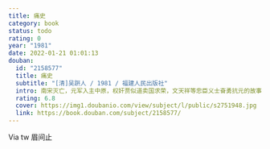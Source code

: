```yaml
---
title: 痛史
category: book
status: todo
rating: 0
year: "1981"
date: 2022-01-21 01:01:13
douban:
  id: "2158577"
  title: 痛史
  subtitle: "[清]吴趼人 / 1981 / 福建人民出版社"
  intro: 南宋灭亡，元军入主中原，权奸贾似道卖国求荣，文天祥等忠臣义士奋勇抗元的故事。小说忠实地再现了庙堂腥膻、干戈遍地的民族深重灾难，状写元人淫杀之酷，是一部忧伤愤激之作。书中集中刻画了卖国贼贾似道的形象，他以外戚专擅朝政，恣威弄权，荒淫无耻，暗与元蒙勾结，终于得到恶贯满盈的下场。小说忠于史实，兼采讲史与侠义小说之长，感情充沛，笔墨酣恣，凛凛有生气。主要人物表贾似道宋宰相，通元卖国，后事情败露，在被押解服刑的途中被仇人所杀。文天祥宋右丞相，字履善，一字宋瑞，号文山，忠君保国，后在五坡岭一役中被俘，宁死不降，英勇就义。张世杰宋枢密副史，在广州海战中战死。
  rating: 6.8
  cover: https://img1.doubanio.com/view/subject/l/public/s2751948.jpg
  link: https://book.douban.com/subject/2158577/
---
```


 Via tw 眉间止
